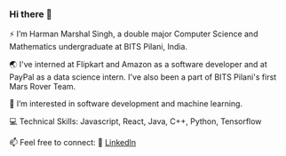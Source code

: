 ### Hi there 👋 
:zap: I’m Harman Marshal Singh, a double major Computer Science and Mathematics undergraduate at BITS Pilani, India.

🌏 I've interned at Flipkart and Amazon as a software developer and at PayPal as a data science intern. I've also been a part of BITS Pilani's first Mars Rover Team.

🌱 I’m interested in software development and machine learning.

💻 Technical Skills: Javascript, React, Java, C++, Python, Tensorflow

📫 Feel free to connect:
 :office: [LinkedIn](https://www.linkedin.com/in/harman-marshal-singh-400519170/)

<!--
[![Github Stats](https://github-readme-stats.vercel.app/api?username=marshalharman&count_private=true&show_icons=true&theme=radical&hide_rank=false)](https://github.com/anuraghazra/github-readme-stats)
--->
<!-- [![Top Langs](https://github-readme-stats.vercel.app/api/top-langs/?username=marshalharman)](https://github.com/marshalharman/github-readme-stats) -->
<!---
marshalharman/marshalharman is a ✨ special ✨ repository because its `README.md` (this file) appears on your GitHub profile.
You can click the Preview link to take a look at your changes.
--->
